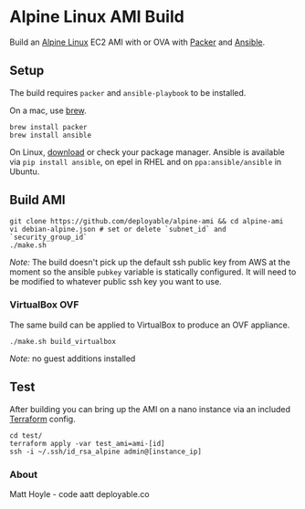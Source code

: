 # Alpine Linux AMI Build

Build an [Alpine Linux](https://www.alpinelinux.org) EC2 AMI with or OVA
with [Packer](https://www.packer.io) and [Ansible](https://www.ansible.com).


## Setup

The build requires `packer` and `ansible-playbook` to be installed.

On a mac, use [brew](https://brew.sh).
```shell
brew install packer
brew install ansible
```

On Linux, [download](https://www.packer.io/downloads.html) or check your package manager.
Ansible is available via `pip install ansible`, on epel in RHEL and on `ppa:ansible/ansible` in Ubuntu.


## Build AMI

```shell
git clone https://github.com/deployable/alpine-ami && cd alpine-ami
vi debian-alpine.json # set or delete `subnet_id` and `security_group_id`
./make.sh
```

_Note:_ The build doesn't pick up the default ssh public key from AWS at the moment so the 
ansible `pubkey` variable is statically configured. It will need to be modified to 
whatever public ssh key you want to use. 


### VirtualBox OVF

The same build can be applied to VirtualBox to produce an OVF appliance.

```
./make.sh build_virtualbox
```
_Note:_ no guest additions installed


## Test

After building you can bring up the AMI on a nano instance via an included
 [Terraform](https://terraform.io) config.

```
cd test/
terraform apply -var test_ami=ami-[id]
ssh -i ~/.ssh/id_rsa_alpine admin@[instance_ip]
```

### About

Matt Hoyle - code aatt deployable.co
